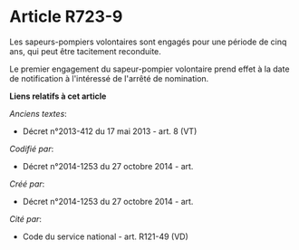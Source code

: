 # Article R723-9

Les sapeurs-pompiers volontaires sont engagés pour une période de cinq ans, qui peut être tacitement reconduite.

Le premier engagement du sapeur-pompier volontaire prend effet à la date de notification à l'intéressé de l'arrêté de
nomination.

**Liens relatifs à cet article**

_Anciens textes_:

  - Décret n°2013-412 du 17 mai 2013 - art. 8 (VT)

_Codifié par_:

  - Décret n°2014-1253 du 27 octobre 2014 - art.

_Créé par_:

  - Décret n°2014-1253 du 27 octobre 2014 - art.

_Cité par_:

  - Code du service national - art. R121-49 (VD)
